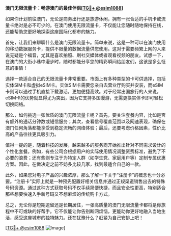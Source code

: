 **澳门无限流量卡：畅游澳门的最佳伴侣[[TG💪+ @esim1088](https://t.me/s/esim1088)]**

如果你计划前往澳门，无论是商务出行还是旅游休闲，拥有一张合适的手机卡或流量卡绝对是必不可少的。在澳门使用无限流量卡，不仅能让您随时随地保持在线，还能帮助您更好地探索这座国际化都市的魅力。

首先，让我们来聊聊什么是澳门无限流量卡。简单来说，这是一种可以在澳门使用的移动数据服务卡，提供不限量的数据流量供您使用。这对于需要频繁上网的人来说无疑是个福音，尤其是喜欢拍照、刷社交媒体或者观看视频的朋友。试想一下，在澳门的大街小巷中漫步时，随时都能分享您的精彩瞬间给朋友们，这该是多么惬意的事情！

选择一款适合自己的无限流量卡非常重要。市面上有多种类型的卡可供选择，包括实体SIM卡和虚拟eSIM卡。实体SIM卡需要您亲自去营业厅购买并安装，而eSIM卡则可以通过手机直接下载激活，更加便捷高效。对于经常出国旅行的人来说，eSIM卡的优势就显得尤为突出，因为它支持多国漫游，无需更换实体卡即可轻松切换网络。

那么，如何挑选一张优质的澳门无限流量卡呢？首先，要关注套餐内容，比如是否有额外的通话分钟数或短信服务；其次，查看信号覆盖范围以及网速表现，确保在澳门任何角落都能享受到稳定流畅的网络体验；最后，还要考虑价格因素，性价比高的产品往往更具吸引力。

值得一提的是，随着科技的发展，越来越多的服务商开始推出针对不同需求设计的个性化套餐。例如，有些公司会根据用户的实际使用情况调整资费标准，避免了不必要的浪费；还有些则专注于为特定人群（如学生党、家庭用户等）定制专属优惠方案。因此，在做决定之前不妨多比较几家，找到最适合自己的一款。

此外，如果您对电子产品的兴趣浓厚，那么了解一下关于“注册卡”的概念也十分必要。“注册卡”实际上就是一种预先配置好相关信息并通过正规渠道销售出去的特殊号码资源。通过这种方式获取号码不仅手续简便快捷，而且安全性更高，特别适合那些想要快速入手新号码又不想麻烦的传统购卡方式。

总之，无论你是短期逗留还是长期居住，一张高质量的澳门无限流量卡都将是你旅程中不可或缺的好帮手。它不仅能让你告别断网烦恼，更能助你更好地融入当地生活，感受这座城市的独特魅力。还在犹豫什么？赶紧为自己安排上吧！

[[TG💪+ @esim1088](https://t.me/s/esim1088) ![Image](https://i.postimg.cc/4NQfJmqS/Snipaste-2025-05-13-00-14-12.png)]
